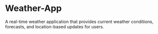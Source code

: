 # Weather-App
A real-time weather application that provides current weather conditions, forecasts, and location-based updates for users.

